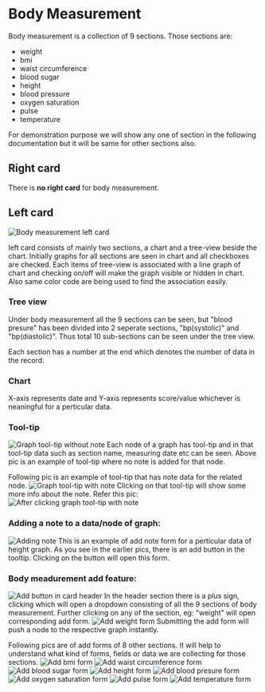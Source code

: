 # Body Measurement

Body measurement is a collection of 9 sections. Those sections are:
  * weight
  * bmi
  * waist circumference 
  * blood sugar 
  * height 
  * blood pressure 
  * oxygen saturation 
  * pulse 
  * temperature 

For demonstration purpose we will show any one of section in the following documentation but it will be same for other sections also.

## Right card
There is **no right card** for body measurement. 

## Left card
![Body measurement left card](../../assets/img/body-measurement/left-card-with-chart-and-tree-view.png)

left card consists of mainly two sections, a chart and a tree-view beside the chart. Initially graphs for all sections are seen in chart and all checkboxes are checked. Each items of tree-view is associated with a line graph of chart and checking on/off will make the graph visible or hidden in chart. Also same color code are being used to find the association easily.

### Tree view
Under body measurement all the 9 sections can be seen, but "blood presure" has been divided into 2 seperate sections, "bp(systolic)" and "bp(diastolic)". Thus total 10 sub-sections can be seen under the tree view.

Each section has a number at the end which denotes the number of data in the record.



### Chart
X-axis represents date and Y-axis represents score/value whichever is neaningful for a perticular data. 

### Tool-tip
![Graph tool-tip without note](../../assets/img/body-measurement/graph-tooltip-without-note.png)
Each node of a graph has tool-tip and in that tool-tip data such as section name, measuring date etc can be seen. Above pic is an example of tool-tip where no note is added for that node.

Following pic is an example of tool-tip that has note data for the related node. ![Graph tool-tip with note](../../assets/img/body-measurement/graph-tooltip-with-note.png)
Clicking on that tool-tip will show some more info about the note. Refer this pic: 
![After clicking graph tool-tip with note](../../assets/img/body-measurement/after-clicking-graph-node-that-has-note.png)

### Adding a note to a data/node of graph:
![Adding note](../../assets/img/body-measurement/add-note-form-for-height-data.png)
This is an example of add note form for a perticular data of height graph. As you see in the earlier pics, there is an add button in the tooltip. Clicking on the button will open this form.

### Body meadurement add feature:
![Add button in card header](../../assets/img/body-measurement/add-btn-dropdown.png)
In the header section there is a plus sign, clicking which will open a dropdown consisting of all the 9 sections of body measurement.
Further clicking on any of the section, eg: "weight" will open corresponding add form. ![Add weight form](../../assets/img/body-measurement/add-weight-form.png) 
Submitting the add form will push a node to the respective graph instantly.

Following pics are of add forms of 8 other sections. It will help to understand what kind of forms, fields or data we are collecting for those sections.
![Add bmi form](../../assets/img/body-measurement/add-bmi-form.png)
![Add waist circumference form](../../assets/img/body-measurement/add-waist-circumference-form.png)
![Add blood sugar form](../../assets/img/body-measurement/add-blood-sugar-form.png)
![Add height form](../../assets/img/body-measurement/add-height-form.png)
![Add blood presure form](../../assets/img/body-measurement/add-bp-form.png)
![Add oxygen saturation form](../../assets/img/body-measurement/add-sao2-form.png)
![Add pulse form](../../assets/img/body-measurement/add-pulse-form.png)
![Add temperature form](../../assets/img/body-measurement/add-temperature-form.png)